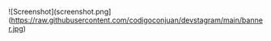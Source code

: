 ![Screenshot](screenshot.png](https://raw.githubusercontent.com/codigoconjuan/devstagram/main/banner.jpg)

